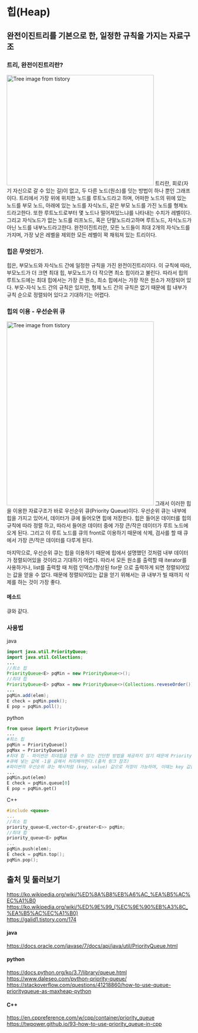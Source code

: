 # 힙(Heap)
## 완전이진트리를 기본으로 한, 일정한 규칙을 가지는 자료구조
### 트리, 완전이진트리란?
<img src = "https://img1.daumcdn.net/thumb/R800x0/?scode=mtistory2&fname=https%3A%2F%2Ft1.daumcdn.net%2Fcfile%2Ftistory%2F9975E4375BDD3BFF3A" alt = "Tree image from tistory" height = "300" width = "400" />  
트리란, 회로(자기 자신으로 갈 수 있는 길)이 없고, 두 다른 노드(원소)를 잇는 방법이 하나 뿐인 그래프이다. 트리에서 가장 위에 위치한 노드를 루트노드라고 하며, 어떠한 노드의 위에 있는 노드를 부모 노드, 아래에 있는 노드를 자식노드, 같은 부모 노드를 가진 노드를 형제노드라고한다. 또한 루트노드로부터 몇 노드나 떨어져있느냐를 나타내는 수치가 레벨이다. 그리고 자식노드가 없는 노드를 리프노드, 혹은 단말노드라고하며 루트노드, 자식노드가 아닌 노드를 내부노드라고한다.  
완전이진트리란, 모든 노드들이 최대 2개의 자식노드를 가지며, 가장 낮은 레벨을 제외한 모든 레벨이 꽉 채워져 있는 트리이다.  

### 힙은 무엇인가.
힙은, 부모노드와 자식노드 간에 일정한 규칙을 가진 완전이진트리이다. 이 규칙에 따라, 부모노드가 더 크면 최대 힙, 부모노드가 더 작으면 최소 힙이라고 불린다. 따라서 힙의 루트노드에는 최대 힙에서는 가장 큰 원소, 최소 힙에서는 가장 작은 원소가 저장되어 있다. 부모-자식 노드 간의 규칙은 있지만, 형제 노드 간의 규칙은 없기 때문에 힙 내부가 규칙 순으로 정렬되어 있다고 기대하기는 어렵다.  

### 힙의 이용 - 우선순위 큐
<img src = "https://upload.wikimedia.org/wikipedia/commons/3/38/Max-Heap.svg" alt = "Tree image from tistory" height = "500" width = "400" />  
그래서 이러한 힙을 이용한 자료구조가 바로 우선순위 큐(Priority Queue)이다. 우선순위 큐는 내부에 힙을 가지고 있어서, 데이터가 큐에 들어오면 힙에 저장한다. 힙은 들어온 데이터를 힙의 규칙에 따라 정렬 하고, 따라서 들어온 데이터 중에 가장 큰/작은 데이터가 루트 노드에 오게 된다. 그리고 이 루트 노드를 큐의 front로 이용하기 때문에 삭제, 검사를 할 때 큐에서 가장 큰/작은 데이터를 다루게 된다.

마지막으로, 우선순위 큐는 힙을 이용하기 때문에 힙에서 설명했던 것처럼 내부 데이터가 정렬되어있을 것이라고 기대하기 어렵다. 따라서 모든 원소를 출력할 때 iterator를 사용하거나, list를 출력할 때 처럼 인덱스/향상된 for문 으로 출력하게 되면 정렬되어있는 값을 얻을 수 없다. 때문에 정렬되어있는 값을 얻기 위해서는 큐 내부가 빌 때까지 삭제를 하는 것이 가장 좋다.

#### 메소드
큐와 같다.

### 사용법
java  
```java
import java.util.PriorityQueue;
import java.util.Collections;
...
//최소 힙
PriorityQueue<E> pqMin = new PriorityQueue<>();
//최대 힙
PriorityQueue<E> pqMax = new PriorityQueue<>(Collections.reveseOrder());
...
pqMin.add(elem);
E check = pqMin.peek();
E pop = pqMin.poll();
```
python  
```python
from queue import PriorityQueue
...
#최소 힙
pqMin = PriorityQueue()
pqMax = PriorityQueue()
#최대 힙 - 파이썬은 최대힙을 만들 수 있는 간단한 방법을 제공하지 않기 때문에 PriorityQueue를 상속받는 클래스를 새로 만들거나,
#큐에 넣는 값에 -1을 곱해서 처리해야한다.(출처 링크 참조)
#파이썬의 우선순위 큐는 해시처럼 (key, value) 값으로 저장이 가능하며, 이때는 key 값을 기준으로 정렬된다.(출처 링크 참조)
...
pqMin.put(elem)
E check = pqMin.queue[0]
E pop = pqMin.get()
```
C++
```C++
#include <queue>
...
//최소 힙
priority_queue<E,vector<E>,greater<E>> pqMin;
//최대 힙
priority_queue<E> pqMax
...
pqMin.push(elem);
E check = pqMin.top();
pqMin.pop();
```




출처 및 둘러보기
--
https://ko.wikipedia.org/wiki/%ED%8A%B8%EB%A6%AC_%EA%B5%AC%EC%A1%B0  
https://ko.wikipedia.org/wiki/%ED%9E%99_(%EC%9E%90%EB%A3%8C_%EA%B5%AC%EC%A1%B0)  
https://galid1.tistory.com/174  

#### java
https://docs.oracle.com/javase/7/docs/api/java/util/PriorityQueue.html  

#### python
https://docs.python.org/ko/3.7/library/queue.html  
https://www.daleseo.com/python-priority-queue/  
https://stackoverflow.com/questions/41218860/how-to-use-queue-priorityqueue-as-maxheap-python  

#### C++
https://en.cppreference.com/w/cpp/container/priority_queue  
https://twpower.github.io/93-how-to-use-priority_queue-in-cpp  




